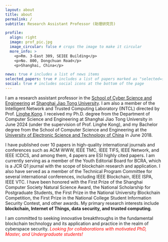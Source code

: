 ```yaml
---
layout: about
title: about
permalink: /
subtitle: Research Assistant Professor (助理研究员)

profile:
  align: right
  image: prof_pic.jpg
  image_circular: false # crops the image to make it circular
  more_info: >
    <p>Rm. 3-East 309, SEIEE Building</p>
    <p>No. 800, Dongchuan Road</p>
    <p>Shanghai, China</p>

news: true # includes a list of news items
selected_papers: true # includes a list of papers marked as "selected={true}"
social: true # includes social icons at the bottom of the page
---
```

I am a research assistant professor in the <a href="https://infosec.sjtu.edu.cn/">School of Cyber Science and Engineering</a> at <a href="https://www.sjtu.edu.cn/">Shanghai Jiao Tong University</a>. I am also a member of the Intelligent Network and Trusted Computing Laboratory (INTCL) directed by Prof. <a href="https://www.cs.sjtu.edu.cn/~linghe.kong/">Linghe Kong</a>. I received my Ph.D. degree from the Department of Computer Science and Engineering at Shanghai Jiao Tong University in June 2024 (under the supervision of Prof. Linghe Kong), and my Bachelor degree from the School of Computer Science and Engineering at the <a href="https://www.uestc.edu.cn/">University of Electronic Science and Technology of China</a> in June 2018.

I have published over 10 papers in high-quality international journals and conferences such as ACM WWW, IEEE TMC, IEEE TIFS, IEEE Network, and IEEE ICDCS, and among them, 4 papers are ESI highly cited papers. I am currently serving as a member of the Youth Editorial Board for BCRA, which is a JCR Q1 journal with the scope of blockchain research and application. I also have served as a member of the Technical Program Committee for several international conferences, including IEEE Blockchain, IEEE ISPA, IEEE VTC. I have been honored with the First Prize of the Shanghai Computer Society Natural Science Award, the National Scholarship for Postgraduate Students, the First Prize in the National University Blockchain Competition, the First Prize in the National College Student Information Security Contest, and other awards. My primary research interests include **blockchain, Internet of Things, data security, and trusted computing**. 

I am committed to seeking innovative breakthroughs in the fundamental blockchain technology and its application and practice in the realm of cyberspace security. <em style="color: red;">Looking for collaborations with motivated PhD, Master, and Undergraduate students!</em>
